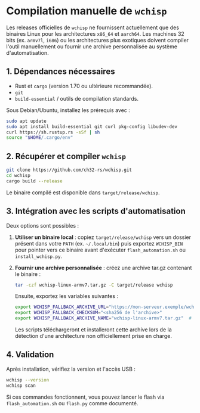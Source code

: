 # Compilation manuelle de `wchisp`

Les releases officielles de `wchisp` ne fournissent actuellement que des binaires Linux pour
les architectures `x86_64` et `aarch64`. Les machines 32 bits (ex. `armv7l`, `i686`) ou les
architectures plus exotiques doivent compiler l'outil manuellement ou fournir une archive
personnalisée au système d'automatisation.

## 1. Dépendances nécessaires

- Rust et `cargo` (version 1.70 ou ultérieure recommandée).
- `git`
- `build-essential` / outils de compilation standards.

Sous Debian/Ubuntu, installez les prérequis avec :

```bash
sudo apt update
sudo apt install build-essential git curl pkg-config libudev-dev
curl https://sh.rustup.rs -sSf | sh
source "$HOME/.cargo/env"
```

## 2. Récupérer et compiler `wchisp`

```bash
git clone https://github.com/ch32-rs/wchisp.git
cd wchisp
cargo build --release
```

Le binaire compilé est disponible dans `target/release/wchisp`.

## 3. Intégration avec les scripts d'automatisation

Deux options sont possibles :

1. **Utiliser un binaire local** : copiez `target/release/wchisp` vers un dossier présent
   dans votre `PATH` (ex. `~/.local/bin`) puis exportez `WCHISP_BIN` pour pointer vers ce
   binaire avant d'exécuter `flash_automation.sh` ou `install_wchisp.py`.
2. **Fournir une archive personnalisée** : créez une archive tar.gz contenant le binaire :

   ```bash
   tar -czf wchisp-linux-armv7.tar.gz -C target/release wchisp
   ```

   Ensuite, exportez les variables suivantes :

   ```bash
   export WCHISP_FALLBACK_ARCHIVE_URL="https://mon-serveur.exemple/wchisp-linux-armv7.tar.gz"
   export WCHISP_FALLBACK_CHECKSUM="<sha256 de l'archive>"
   export WCHISP_FALLBACK_ARCHIVE_NAME="wchisp-linux-armv7.tar.gz"  # Optionnel si l'URL est propre
   ```

   Les scripts téléchargeront et installeront cette archive lors de la détection d'une
   architecture non officiellement prise en charge.

## 4. Validation

Après installation, vérifiez la version et l'accès USB :

```bash
wchisp --version
wchisp scan
```

Si ces commandes fonctionnent, vous pouvez lancer le flash via `flash_automation.sh` ou
`flash.py` comme documenté.
